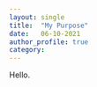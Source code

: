 ```yaml
---
layout: single
title:  "My Purpose"
date:   06-10-2021
author_profile: true
category:
---
```


Hello.